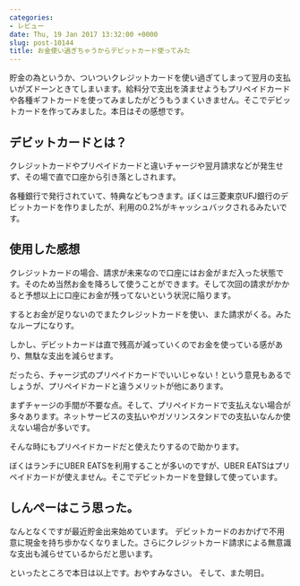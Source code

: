 ```yaml
---
categories:
- レビュー
date: Thu, 19 Jan 2017 13:32:00 +0000
slug: post-10144
title: お金使い過ぎちゃうからデビットカード使ってみた
---
```


貯金の為というか、ついついクレジットカードを使い過ぎてしまって翌月の支払いがズドーンときてしまいます。給料分で支出を済ませようもプリペイドカードや各種ギフトカードを使ってみましたがどうもうまくいきません。そこでデビットカードを作ってみました。本日はその感想です。

<h2>デビットカードとは？</h2>

クレジットカードやプリペイドカードと違いチャージや翌月請求などが発生せず、その場で直で口座から引き落としされます。

各種銀行で発行されていて、特典などもつきます。ぼくは三菱東京UFJ銀行のデビットカードを作りましたが、利用の0.2%がキャッシュバックされるみたいです。

<h2>使用した感想</h2>

クレジットカードの場合、請求が未来なので口座にはお金がまだ入った状態です。そのため当然お金を降ろして使うことができます。そして次回の請求がかかると予想以上に口座にお金が残ってないという状況に陥ります。

するとお金が足りないのでまたクレジットカードを使い、また請求がくる。みたなループになりす。

しかし、デビットカードは直で残高が減っていくのでお金を使っている感があり、無駄な支出を減らせます。

だったら、チャージ式のプリペイドカードでいいじゃない！という意見もあるでしょうが、プリペイドカードと違うメリットが他にあります。

まずチャージの手間が不要な点。そして、プリペイドカードで支払えない場合が多々あります。ネットサービスの支払いやガソリンスタンドでの支払いなんか使えない場合が多いです。

そんな時にもプリペイドカードだと使えたりするので助かります。

ぼくはランチにUBER EATSを利用することが多いのですが、UBER EATSはプリペイドカードが使えません。そこでデビットカードを登録して使っています。

<h2>しんぺーはこう思った。</h2>

なんとなくですが最近貯金出来始めています。
デビットカードのおかげで不用意に現金を持ち歩かなくなりました。さらにクレジットカード請求による無意識な支出も減らせているからだと思います。

といったところで本日は以上です。おやすみなさい。
そして、また明日。